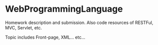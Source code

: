 # WebProgrammingLanguage

Homework description and submission. Also code resources of RESTFul, MVC, Servlet, etc.

Topic includes Front-page, XML... etc...
